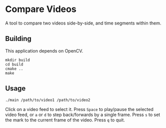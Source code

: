# Compare Videos

A tool to compare two videos side-by-side, and time segments within them.

## Building

This application depends on OpenCV.

```
mkdir build
cd build
cmake ..
make
```

## Usage

```
./main /path/to/video1 /path/to/video2
```

Click on a video feed to select it.
Press `Space` to play/pause the selected video feed, or `a` or `d` to step back/forwards by a single frame.
Press `s` to set the mark to the current frame of the video. Press `q` to quit.